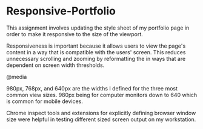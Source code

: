 <h1>Responsive-Portfolio</h1>

This assignment involves updating the style sheet of my portfolio page in order to make it responsive to the size of the viewport.

Responsiveness is important because it allows users to view the page's content in a way that is compatible with the users' screen.  This reduces unnecessary scrolling and zooming by reformatting the in ways that are dependent on screen width thresholds.

@media 

980px, 768px, and 640px are the widths I defined for the three most common view sizes.
980px being for computer monitors down to 640 which is common for mobile devices.

Chrome inspect tools and extensions for explicitly defining browser window size were helpful in testing different sized screen output on my workstation.



